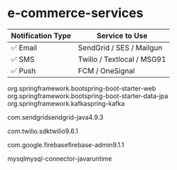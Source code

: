 # e-commerce-services

| Notification Type | Service to Use             |
| ----------------- | -------------------------- |
| ✅ Email           | SendGrid / SES / Mailgun   |
| ✅ SMS             | Twilio / Textlocal / MSG91 |
| ✅ Push            | FCM / OneSignal            |


<!-- Spring Boot Starters -->
<dependency> <groupId>org.springframework.boot</groupId><artifactId>spring-boot-starter-web</artifactId></dependency>
<dependency> <groupId>org.springframework.boot</groupId><artifactId>spring-boot-starter-data-jpa</artifactId></dependency>
<dependency> <groupId>org.springframework.kafka</groupId><artifactId>spring-kafka</artifactId></dependency>

<!-- SendGrid -->
<dependency> <groupId>com.sendgrid</groupId><artifactId>sendgrid-java</artifactId><version>4.9.3</version></dependency>

<!-- Twilio -->
<dependency> <groupId>com.twilio.sdk</groupId><artifactId>twilio</artifactId><version>9.6.1</version></dependency>

<!-- Firebase Admin SDK -->
<dependency> <groupId>com.google.firebase</groupId><artifactId>firebase-admin</artifactId><version>9.1.1</version></dependency>

<!-- MySQL / PostgreSQL -->
<dependency> <groupId>mysql</groupId><artifactId>mysql-connector-java</artifactId><scope>runtime</scope></dependency>
